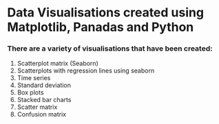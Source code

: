 # Data Visualisations created using Matplotlib, Panadas and Python


### There are a variety of visualisations that have been created:

1.	Scatterplot matrix (Seaborn)
2. Scatterplots with regression lines using seaborn
3. Time series
4. Standard deviation
5. Box plots
6. Stacked bar charts
7. Scatter matrix
9. Confusion matrix
